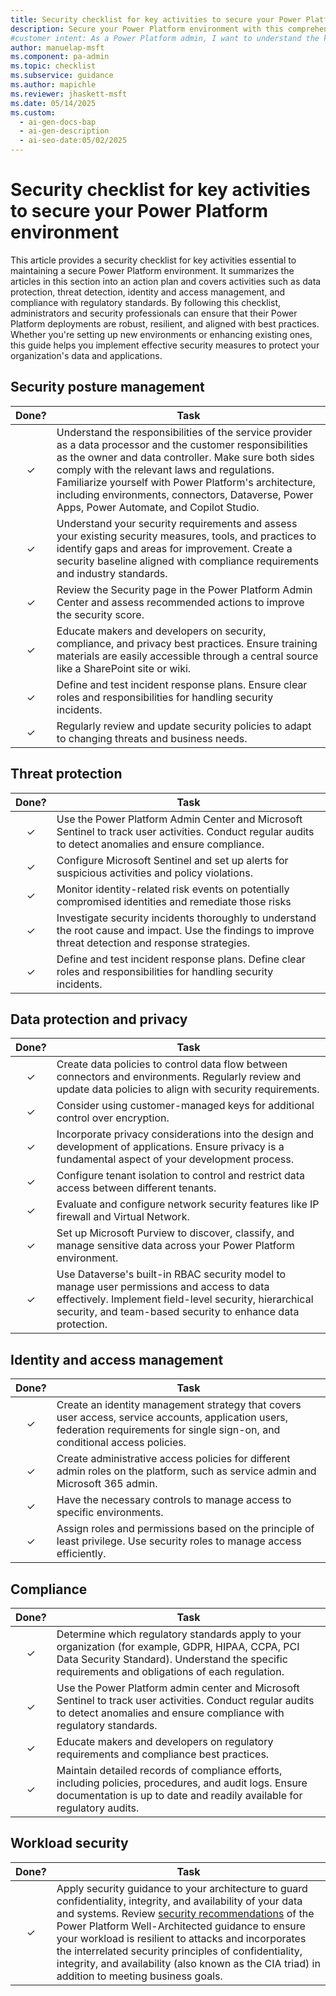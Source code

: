```yaml
---
title: Security checklist for key activities to secure your Power Platform environment
description: Secure your Power Platform environment with this comprehensive checklist covering data protection, threat detection, identity management, and compliance best practices.
#customer intent: As a Power Platform admin, I want to understand the key activities to secure my Power Platform environment so that I can protect my organization's data and applications.
author: manuelap-msft
ms.component: pa-admin
ms.topic: checklist
ms.subservice: guidance
ms.author: mapichle
ms.reviewer: jhaskett-msft
ms.date: 05/14/2025
ms.custom:
  - ai-gen-docs-bap
  - ai-gen-description
  - ai-seo-date:05/02/2025
---
```


# Security checklist for key activities to secure your Power Platform environment

This article provides a security checklist for key activities essential to maintaining a secure Power Platform environment. It summarizes the articles in this section into an action plan and covers activities such as data protection, threat detection, identity and access management, and compliance with regulatory standards. By following this checklist, administrators and security professionals can ensure that their Power Platform deployments are robust, resilient, and aligned with best practices. Whether you're setting up new environments or enhancing existing ones, this guide helps you implement effective security measures to protect your organization's data and applications.

## Security posture management

| Done? | Task |
| :-----: | ---- |
| &check; | Understand the responsibilities of the service provider as a data processor and the customer responsibilities as the owner and data controller. Make sure both sides comply with the relevant laws and regulations. Familiarize yourself with Power Platform's architecture, including environments, connectors, Dataverse, Power Apps, Power Automate, and Copilot Studio. |
| &check; | Understand your security requirements and assess your existing security measures, tools, and practices to identify gaps and areas for improvement. Create a security baseline aligned with compliance requirements and industry standards. |
| &check; | Review the Security page in the Power Platform Admin Center and assess recommended actions to improve the security score. |
| &check; | Educate makers and developers on security, compliance, and privacy best practices. Ensure training materials are easily accessible through a central source like a SharePoint site or wiki. |
| &check; | Define and test incident response plans. Ensure clear roles and responsibilities for handling security incidents. |
| &check; | Regularly review and update security policies to adapt to changing threats and business needs. |

## Threat protection

| Done? | Task |
| :-----: | ---- |
| &check; | Use the Power Platform Admin Center and Microsoft Sentinel to track user activities. Conduct regular audits to detect anomalies and ensure compliance. |
| &check; | Configure Microsoft Sentinel and set up alerts for suspicious activities and policy violations. |
| &check; | Monitor identity-related risk events on potentially compromised identities and remediate those risks |
| &check; | Investigate security incidents thoroughly to understand the root cause and impact. Use the findings to improve threat detection and response strategies. |
|  &check; | Define and test incident response plans. Define clear roles and responsibilities for handling security incidents. |

## Data protection and privacy

| Done? | Task |
| :-----: | ---- |
| &check; | Create data policies to control data flow between connectors and environments. Regularly review and update data policies to align with security requirements. |
| &check; | Consider using customer-managed keys for additional control over encryption. |
| &check; | Incorporate privacy considerations into the design and development of applications. Ensure privacy is a fundamental aspect of your development process.|
| &check; | Configure tenant isolation to control and restrict data access between different tenants. |
| &check; | Evaluate and configure network security features like IP firewall and Virtual Network. |
| &check; | Set up Microsoft Purview to discover, classify, and manage sensitive data across your Power Platform environment. |
| &check; | Use Dataverse's built-in RBAC security model to manage user permissions and access to data effectively. Implement field-level security, hierarchical security, and team-based security to enhance data protection. |

## Identity and access management

| Done? | Task |
| :-----: | ---- |
| &check; | Create an identity management strategy that covers user access, service accounts, application users, federation requirements for single sign-on, and conditional access policies. |
| &check; | Create administrative access policies for different admin roles on the platform, such as service admin and Microsoft 365 admin. |
| &check; | Have the necessary controls to manage access to specific environments. |
| &check; | Assign roles and permissions based on the principle of least privilege. Use security roles to manage access efficiently. | 

## Compliance

| Done? | Task |
| :-----: | ---- |
| &check; | Determine which regulatory standards apply to your organization (for example, GDPR, HIPAA, CCPA, PCI Data Security Standard). Understand the specific requirements and obligations of each regulation. |
| &check; | Use the Power Platform admin center and Microsoft Sentinel to track user activities. Conduct regular audits to detect anomalies and ensure compliance with regulatory standards. |
| &check; | Educate makers and developers on regulatory requirements and compliance best practices. |
| &check; | Maintain detailed records of compliance efforts, including policies, procedures, and audit logs. Ensure documentation is up to date and readily available for regulatory audits.|

## Workload security

| Done? | Task |
| :-----: | ---- |
| &check; | Apply security guidance to your architecture to guard confidentiality, integrity, and availability of your data and systems. Review [security recommendations](/power-platform/well-architected/security/) of the Power Platform Well-Architected guidance to ensure your workload is resilient to attacks and incorporates the interrelated security principles of confidentiality, integrity, and availability (also known as the CIA triad) in addition to meeting business goals. |

